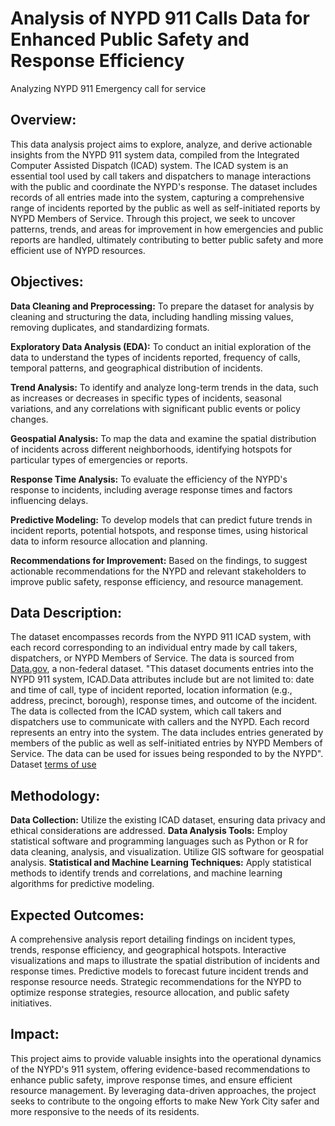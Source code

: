 # Analysis of NYPD 911 Calls Data for Enhanced Public Safety and Response Efficiency
Analyzing NYPD 911 Emergency call for service

## Overview:
This data analysis project aims to explore, analyze, and derive actionable insights from the NYPD 911 system data, compiled from the Integrated Computer Assisted Dispatch (ICAD) system. The ICAD system is an essential tool used by call takers and dispatchers to manage interactions with the public and coordinate the NYPD's response. The dataset includes records of all entries made into the system, capturing a comprehensive range of incidents reported by the public as well as self-initiated reports by NYPD Members of Service. Through this project, we seek to uncover patterns, trends, and areas for improvement in how emergencies and public reports are handled, ultimately contributing to better public safety and more efficient use of NYPD resources.

## Objectives:
**Data Cleaning and Preprocessing:** To prepare the dataset for analysis by cleaning and structuring the data, including handling missing values, removing duplicates, and standardizing formats.

**Exploratory Data Analysis (EDA):** To conduct an initial exploration of the data to understand the types of incidents reported, frequency of calls, temporal patterns, and geographical distribution of incidents.

**Trend Analysis:** To identify and analyze long-term trends in the data, such as increases or decreases in specific types of incidents, seasonal variations, and any correlations with significant public events or policy changes.

**Geospatial Analysis:** To map the data and examine the spatial distribution of incidents across different neighborhoods, identifying hotspots for particular types of emergencies or reports.

**Response Time Analysis:** To evaluate the efficiency of the NYPD's response to incidents, including average response times and factors influencing delays.

**Predictive Modeling:** To develop models that can predict future trends in incident reports, potential hotspots, and response times, using historical data to inform resource allocation and planning.

**Recommendations for Improvement:** Based on the findings, to suggest actionable recommendations for the NYPD and relevant stakeholders to improve public safety, response efficiency, and resource management.

## Data Description:
The dataset encompasses records from the NYPD 911 ICAD system, with each record corresponding to an individual entry made by call takers, dispatchers, or NYPD Members of Service. The data is sourced from [Data.gov](https://catalog.data.gov/dataset/nypd-calls-for-service), a non-federal dataset. "This dataset documents entries into the NYPD 911 system, ICAD.Data attributes include but are not limited to: date and time of call, type of incident reported, location information (e.g., address, precinct, borough), response times, and outcome of the incident. The data is collected from the ICAD system, which call takers and dispatchers use to communicate with callers and the NYPD. Each record represents an entry into the system. The data includes entries generated by members of the public as well as self-initiated entries by NYPD Members of Service. The data can be used for issues being responded to by the NYPD". Dataset [terms of use](https://www.nyc.gov/home/terms-of-use.page)

## Methodology:
**Data Collection:** Utilize the existing ICAD dataset, ensuring data privacy and ethical considerations are addressed.
**Data Analysis Tools:** Employ statistical software and programming languages such as Python or R for data cleaning, analysis, and visualization. Utilize GIS software for geospatial analysis.
**Statistical and Machine Learning Techniques:** Apply statistical methods to identify trends and correlations, and machine learning algorithms for predictive modeling.

## Expected Outcomes:
A comprehensive analysis report detailing findings on incident types, trends, response efficiency, and geographical hotspots.
Interactive visualizations and maps to illustrate the spatial distribution of incidents and response times.
Predictive models to forecast future incident trends and response resource needs.
Strategic recommendations for the NYPD to optimize response strategies, resource allocation, and public safety initiatives.

## Impact:
This project aims to provide valuable insights into the operational dynamics of the NYPD's 911 system, offering evidence-based recommendations to enhance public safety, improve response times, and ensure efficient resource management. By leveraging data-driven approaches, the project seeks to contribute to the ongoing efforts to make New York City safer and more responsive to the needs of its residents.

